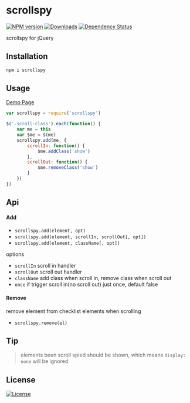 scrollspy
===

[![NPM version][npm-image]][npm-url]
[![Downloads][downloads-image]][downloads-url]
[![Dependency Status][david-image]][david-url]

[npm-image]: https://img.shields.io/npm/v/scrollspy.svg?style=flat-square
[npm-url]: https://npmjs.org/package/scrollspy
[downloads-image]: http://img.shields.io/npm/dm/scrollspy.svg?style=flat-square
[downloads-url]: https://npmjs.org/package/scrollspy
[david-image]: http://img.shields.io/david/chunpu/scrollspy.svg?style=flat-square
[david-url]: https://david-dm.org/chunpu/scrollspy


scrollspy for jQuery

Installation
---

```sh
npm i scrollspy
```

Usage
---

[Demo Page](http://chunpu.github.io/scrollspy/example/)

```js
var scrollspy = require('scrollspy')

$('.scroll-class').each(function() {
	var me = this
	var $me = $(me)
	scrollspy.add(me, {
		scrollIn: function() {
			$me.addClass('show')
		},
		scrollOut: function() {
			$me.removeClass('show')
		}
	})
})
```

Api
---

#### Add

- `scrollspy.add(element, opt)`
- `scrollspy.add(element, scrollIn, scrollOut[, opt])`
- `scrollspy.add(element, className[, opt])`

options

- `scrollIn` scroll in handler
- `scrollOut` scroll out handler
- `className` add class when scroll in, remove class when scroll out
- `once` if trigger scroll in(no scroll out) just once, default false

#### Remove

remove element from checklist elements when scrolling

- `scrollspy.remove(el)`

Tip
---

> elements been scroll spied should be shown, which means `display: none` will be ignored

License
---

[![License][license-image]][license-url]

[license-image]: http://img.shields.io/npm/l/scrollspy.svg?style=flat-square
[license-url]: #
